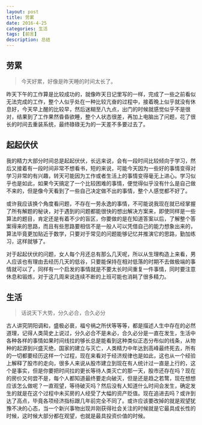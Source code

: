 ```yaml
---
layout: post
title: 劳累
date: 2016-4-25
categories: 生活
tags: [前言]
description: 总结
---
```


## 劳累

> 今天好累，好像是昨天睡的时间太长了。

昨天下午的工作算是比较成功的，就像昨天日记里写的一样，完成了一些之前看似无法完成的工作，整个人似乎处在一种比较亢奋的过程中，接着晚上似乎就没有休息好，今天早上醒的比较早，然后迷糊至八九点，出门的时候就感觉似乎不是很对，结果到了工作果然昏昏欲睡，整个人状态很差，再加上电脑出了问题，花了很长的时间去重装系统，最终碌碌无为的一天差不多要过去了。


## 起起伏伏

我的精力大部分时间总是起起伏伏，长远来说，会有一段时间比较倾向于学习，然后又接着有一段时间非常不想看书，短的来说，可能今天因为一些好的事情变得对学习非常的有兴趣，转天可能因为工作或者生活上的事情变得毫无上进心。学习似乎也是如此，如果今天搞定了一个比较困难的事情，便觉得似乎没有什么是自己做不来的，但是像今天看到了一些自己决定做不出的事情，整个人感觉都不好了。

或许我应该换个角度看问题，不存在一劳永逸的事情，不可能说我现在就已经掌握了所有解题的秘诀，对于遇到的问题都能很快的想出解决方案来，即使同样是一些算法的题目，肯定还是有着不少的盲区，你要做的是在知道答案以后，了解整个答案得来的思路，而且有些思路要相信不是一般人可以凭借自己的能力想象出来的，算法毕竟更加贴近于数学，只要对于常见的问题能够记忆并推演它的思路，勤加练习，这样就够了。

对于起起伏伏的问题，女人每个月还总有那么几天呢，所以从生理构造上来看，男人应该也有理由去经历几天的低谷，只要能保持在相对低落的时期不去做极端的事情就可以了，同样有一个启发的事情就是不要太长时间重复一件事情，同时要注意休息和锻炼，对于这几周来说连续不断的上班可能也消耗了很多精力。

## 生活

> 话说天下大势，分久必合，合久必分

古人讲究阴阳调和，盛极必衰，福兮祸之所伏等等等，都是描述人生中存在的必然道理，记得人类简史上说过，分久必合不是未必，合久必分是一直在发生，生活中各种各样的事情如果时间线拉的够长总是能看到这种类似正态分布似的线条，从物种的起源到兴盛灭绝，国家的建立与灭亡，人类精力中年达到高峰最终死去，所有的一切都要经历这样一个过程，现在来看对于经济规律也是如此，这也从一个经验上解释了股市的走向，很多人来说从股市建立到现在有人统计过一直是上行的，这个是事实，但是你要把时间拉的更长等待人类灭亡的那一天，股市还存在吗？现在的房价又何尝不是，每个人都知道最终要走向破灭，但是还是趋之若鹜，现在想想应该怎么做呢？一直观望，等待破灭吗？然后没有人知道什么时间会发生，确定发生的就是在这个过程中未买房的人经受了大幅的资产贬值。现在追进去吗？或许到达了高点，毕竟各项经济指标跟几年前完全不同了。或许应该要改掉的就是观望犹豫不决的心态，当一个新兴事物出现并刚获得社会关注的时候就是它最具成长性的时候，这时候大部分都在观望，也就是最具投资价值的时候。




